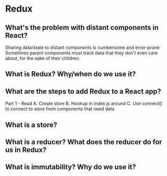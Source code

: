 # Redux

## What's the problem with distant components in React?

Sharing data/state to distant components is cumbersome and error-prone
Sometimes parent components must track data that they don't even care about, for the sake of their children.

## What is Redux? Why/when do we use it?



## What are the steps to add Redux to a React app?

Part 1 - Read
    A. Create store
    B. Hookup  in index.js <Provider> around <App></App> </Provider>
    C. Use connect() to connect to store from components that need data

## What is a store?

## What is a reducer? What does the reducer do for us in Redux?

## What is immutability? Why do we use it?

